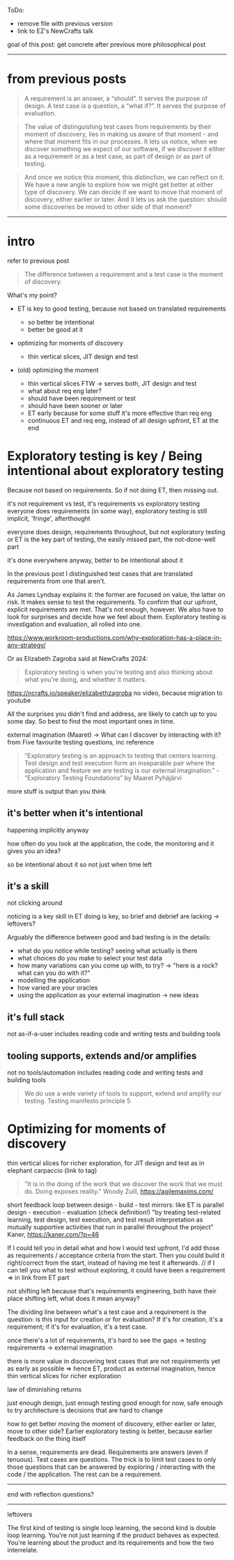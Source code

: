 <!--
.. title: Optimizing for moments of discovery
.. slug: optimizing-for-moments-of-discovery
.. date: 2024-08-03
.. category: 
.. tags: 
.. type: text
-->

ToDo:
- remove file with previous version
- link to EZ's NewCrafts talk

goal of this post: get concrete after previous more philosophical post

---

# from previous posts

> A requirement is an answer, a “should”. It serves the purpose of design. A test case is a question, a “what if?”. It serves the purpose of evaluation.

> The value of distinguishing test cases from requirements by their moment of discovery, lies in making us aware of that moment - and where that moment fits in our processes. It lets us notice, when we discover something we expect of our software, if we discover it either as a requirement or as a test case, as part of design or as part of testing.

> And once we notice this moment, this distinction, we can reflect on it. We have a new angle to explore how we might get better at either type of discovery. We can decide if we want to move that moment of discovery, either earlier or later. And it lets us ask the question: should some discoveries be moved to other side of that moment?

---

# intro
refer to previous post

> The difference between a requirement and a test case is the moment of discovery.

What's my point?
- ET is key to good testing, because not based on translated requirements
	- so better be intentional
	- better be good at it
- optimizing for moments of discovery
	- thin vertical slices, JIT design and test



- (old) optimizing the moment
	- thin vertical slices FTW -> serves both, JIT design and test
	- what about req eng later?
	- should have been requirement or test
	- should have been sooner or later
	- ET early because for some stuff it's more effective than req eng
	- continuous ET and req eng, instead of all design upfront, ET at the end


# Exploratory testing is key / Being intentional about exploratory testing

Because not based on requirements. So if not doing ET, then missing out.

it's not requirement vs test, it's requirements vs exploratory testing
everyone does requirements (in some way), exploratory testing is still implicit, 'fringe', afterthought

everyone does design, requirements throughout, but not exploratory testing
or ET is the key part of testing, the easily missed part, the not-done-well part

it's done everywhere anyway, better to be intentional about it



In the previous post I distinguished test cases that are translated requirements from one that aren't.

As James Lyndsay explains it: the former are focused on value, the latter on risk. It makes sense to test the requirements. To confirm that our upfront, explicit requirements are met. That's not enough, however. We also have to look for surprises and decide how we feel about them. Exploratory testing is investigation and evaluation, all rolled into one.

https://www.workroom-productions.com/why-exploration-has-a-place-in-any-strategy/


Or as Elizabeth Zagroba said at NewCrafts 2024:

> Exploratory testing is when you're testing and also thinking about what you're doing, and whether it matters.

https://ncrafts.io/speaker/elizabethzagroba no video, because migration to youtube



All the surprises you didn't find and address, are likely to catch up to you some day. So best to find the most important ones in time.


external imagination (Maaret) -> What can I discover by interacting with it? from Five favourite testing questions, inc reference
> “Exploratory testing is an approach to testing that centers learning. Test design and test execution form an inseparable pair where the application and feature we are testing is our external imagination.” - “Exploratory Testing Foundations” by Maaret Pyhäjärvi

more stuff is output than you think


## it's better when it's intentional

happening implicitly anyway

how often do you look at the application, the code, the monitoring and it gives you an idea?


so be intentional about it
so not just when time left


## it's a skill
not clicking around

noticing is a key skill in ET
doing is key, so brief and debrief are lacking -> leftovers?

Arguably the difference between good and bad testing is in the details:

- what do you notice while testing? seeing what actually is there
- what choices do you make to select your test data
- how many variations can you come up with, to try? -> "here is a rock? what can you do with it?"
- modelling the application
- how varied are your oracles
- using the application as your external imagination -> new ideas


## it's full stack
not as-if-a-user
includes reading code and writing tests and building tools

## tooling supports, extends and/or amplifies
not no tools/automation
includes reading code and writing tests and building tools

> We do use a wide variety of tools to support, extend and amplify our testing.
Testing manifesto principle 5




# Optimizing for moments of discovery

thin vertical slices for richer exploration, for JIT design and test
as in elephant carpaccio (link to tag)

> "It is in the doing of the work that we discover the work that we must do. Doing exposes reality."
Woody Zuill, https://agilemaxims.com/

short feedback loop between design - build - test
mirrors: like ET is parallel design - execution - evaluation (check definition!)
"by treating test-related learning, test design, test execution, and test result interpretation as mutually supportive activities that run in parallel throughout the project" Kaner, https://kaner.com/?p=46

If I could tell you in detail what and how I would test upfront, I'd add those as requirements / acceptance criteria from the start. Then you could build it right/correct from the start, instead of having me test it afterwards. // if I can tell you what to test without exploring, it could have been a requirement => in link from ET part

<!-- is this just a post about why exploratory testing is important and how to get good at it? -->

<!--
	how does it tie in to the moment of discovery thing
	translated requirements vs ET
	moving the moment of discovery: should this have been a requirement? should this have been a test? how to get better at both? should we have required or tested this sooner or later?
-->

not shifting left because that's requirements engineering, both have their place
shifting left, what does it mean anyway?

The dividing line between what's a test case and a requirement is the question: is this input for creation or for evaluation? If it's for creation, it's a requirement; if it's for evaluation, it's a test case.

once there's a lot of requirements, it's hard to see the gaps -> testing requirements -> external imagination

there is more value in discovering test cases that are not requirements yet as early as possible
=> hence ET, product as external imagination, hence thin vertical slices for richer exploration

law of diminishing returns

just enough design, just enough testing
good enough for now, safe enough to try
architecture is decisions that are hard to change

how to get better
moving the moment of discovery, either earlier or later, move to other side?
Earlier exploratory testing is better, because earlier feedback on the thing itself

In a sense, requirements are dead. Requirements are answers (even if tenuous). Test cases are questions. The trick is to limit test cases to only those questions that can be answered by exploring / interacting with the code / the application. The rest can be a requirement.


---

end with reflection questions?

---

leftovers

The first kind of testing is single loop learning, the second kind is double loop learning. You're not just learning if the product behaves as expected. You're learning about the product and its requirements and how the two interrelate.